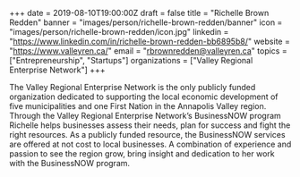 +++
date = 2019-08-10T19:00:00Z
draft = false
title = "Richelle Brown Redden"
banner = "images/person/richelle-brown-redden/banner"
icon = "images/person/richelle-brown-redden/icon.jpg"
linkedin = "https://www.linkedin.com/in/richelle-brown-redden-bb6895b8/"
website = "https://www.valleyren.ca/"
email = "rbrownredden@valleyren.ca"
topics = ["Entrepreneurship", "Startups"]
organizations = ["Valley Regional Enterprise Network"]
+++

The Valley Regional Enterprise Network is the only publicly funded organization dedicated to supporting the local economic development of five municipalities and one First Nation in the Annapolis Valley region. Through the Valley Regional Enterprise Network’s BusinessNOW program Richelle helps businesses assess their needs, plan for success and fight the right resources.  As a publicly funded resource, the BusinessNOW services are offered at not cost to local businesses.  A combination of experience and passion to see the region grow, bring insight and dedication to her work with the BusinessNOW program.  
